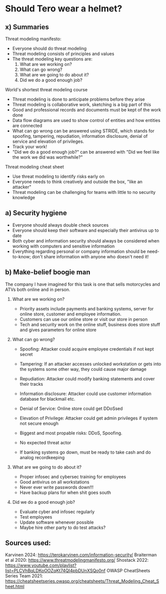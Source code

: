 # Should Tero wear a helmet?

## x) Summaries

Threat modeling manifesto:

- Everyone should do threat modeling
- Threat modeling consists of principles and values
- The threat modeling key questions are:
  1) What are we working on?
  2) What can go wrong?
  3) What are we going to do about it?
  4) Did we do a good enough job?

World's shortest threat modeling course

- Threat modeling is done to anticipate problems before they arise
- Threat modeling is collaborative work, sketching is a big part of this
- Good and professional records and documents must be kept of the work done
- Data flow diagrams are used to show control of entities and how entities are connected
- What can go wrong can be answered using STRIDE, which stands for spoofing, tampering, repudiation, information disclosure, denial of service and elevation of privileges.
- Track your work!
- "Did we do a good enough job?" can be answered with "Did we feel like the work we did was worthwhile?"

Threat modeling cheat sheet

- Use threat modeling to identify risks early on
- Everyone needs to think creatively and outside the box, "like an attacker"
- Threat modeling can be challenging for teams with little to no security knowledge

## a) Security hygiene

- Everyone should always double check sources
- Everyone should keep their software and especially their antivirus up to date
- Both cyber and information security should always be considered when working with computers and sensitive information
- Everything regarding personal or company information should be need-to-know; don't share information with anyone who doesn't need it!

## b) Make-belief boogie man

The company I have imagined for this task is one that sells motorcycles and ATVs both online and in person.

1) What are we working on?
   - Priority assets include payments and banking systems, server for online store, customer and employee information.
   - Customers can use our online store or visit our store in person
   - Tech and security work on the online stuff, business does store stuff and gives parameters for online store

2) What can go wrong?
   - Spoofing: Attacker could acquire employee credentials if not kept secret
   - Tampering: If an attacker accesses unlocked workstation or gets into the systems some other way, they could cause major damage
   - Repudiation: Attacker could modify banking statements and cover their tracks
   - Information disclosure: Attacker could use customer information database for blackmail etc.
   - Denial of Service: Online store could get DDoSsed
   - Elevation of Privilege: Attacker could get admin privileges if system not secure enough
  
   - Biggest and most propable risks: DDoS, Spoofing.
  
   - No expected threat actor
  
   - If banking systems go down, must be ready to take cash and do analog recordkeeping
  
3) What are we going to do about it?
   - Proper infosec and cybersec training for employees
   - Good antivirus on all workstations
   - Never ever write passwords down!!!
   - Have backup plans for when shit goes south
  
4) Did we do a good enough job?
   - Evaluate cyber and infosec regularly
   - Test employees
   - Update software whenever possible
   - Maybe hire other party to do test attacks?


## Sources used:
Karvinen 2024: https://terokarvinen.com/information-security/
Braiterman et al 2020: https://www.threatmodelingmanifesto.org/
Shostack 2022: https://www.youtube.com/playlist?list=PLCVhBqLDKoOOZqKt74QI4pbDUnXSQo0nf
OWASP CheatSheets Series Team 2021: https://cheatsheetseries.owasp.org/cheatsheets/Threat_Modeling_Cheat_Sheet.html
